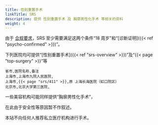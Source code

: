 ```yaml
---
title: 性别重置手术
linkTitle: SRS
description: 提供 性别重置手术 及 胸廓男性化手术 等相关的资料
weight: 4
---
```


由于 [合规要求](https://mtf.wiki/zh-cn/docs/psyco/icd11/)，SRS 至少需要满足这两个条件“18 周岁”和“[诊断证明]({{< ref "psycho-confirmed" >}})”。

下列医院均可提供“[性别重置手术]({{< ref "srs-overview" >}})”及“{{< page "top-surgery" >}}”等

```csv
省市,医院名称,备注
上海市,上海市九院人民医院,
上海市,{{< page "srs/411" >}},原 上海长海医院（虹口院区）
北京市,北京大学第三医院,
```

一些美容机构可能同样提供“胸廓男性化手术”，

在此由于安全性等原因暂不作叙述。

本站不向任何人推荐私立医疗机构进行手术。

